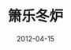 ---
discogs_id: 14623103
title: 箫乐冬炉
artists: ['窦唯', '不一样']
date: 2012-04-15
genre: ['Folk']
image: 箫乐冬炉-14623103.jpg
label: 九洲音像出版公司
country: China
styles: ['Ambient']
category: Ambient
---